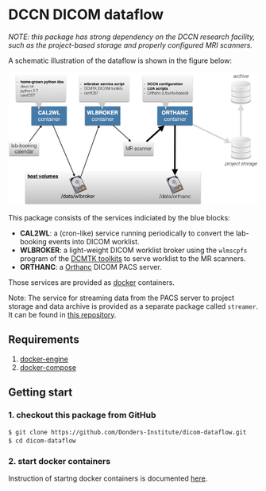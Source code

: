 # DCCN DICOM dataflow

_NOTE: this package has strong dependency on the DCCN research facility, such as the project-based storage and properly configured MRI scanners._

A schematic illustration of the dataflow is shown in the figure below:

![](dicom_dataflow_docker_containers.png)

This package consists of the services indiciated by the blue blocks:

- __CAL2WL__: a (cron-like) service running periodically to convert the lab-booking events into DICOM worklist.
- __WLBROKER__: a light-weight DICOM worklist broker using the `wlmscpfs` program of the [DCMTK toolkits](http://dicom.offis.de) to serve worklist to the MR scanners.
- __ORTHANC__: a [Orthanc](http://www.orthanc-server.com/) DICOM PACS server.

Those services are provided as [docker](http://docker.com) containers.

Note: The service for streaming data from the PACS server to project storage and data archive is provided as a separate package called `streamer`.  It can be found in [this repository](https://github.com/Donders-Institute/streamer).

## Requirements 

1. [docker-engine](https://www.docker.com/products/docker-engine)
1. [docker-compose](https://docs.docker.com/compose/)

## Getting start

### 1. checkout this package from GitHub
 
```bash
$ git clone https://github.com/Donders-Institute/dicom-dataflow.git
$ cd dicom-dataflow
```

### 2. start docker containers

Instruction of startng docker containers is documented [here](docker/README.md).
